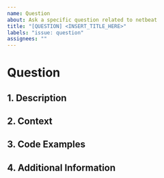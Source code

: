 ```yaml
---
name: Question
about: Ask a specific question related to netbeat
title: "[QUESTION] <INSERT_TITLE_HERE>"
labels: "issue: question"
assignees: ""
---
```


# Question

## 1. Description
<!--
A clear and targeted desciption of the question you are asking.
-->

## 2. Context
<!--
Any useful context around the specific question.
-->

## 3. Code Examples
<!--
If applicable, any code examples related to the question you are asking.
-->

## 4. Additional Information
<!--
Any additional information we should know about this question.
-->

